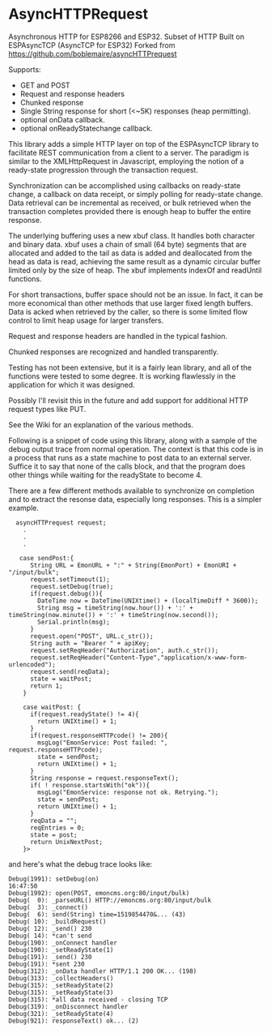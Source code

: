# AsyncHTTPRequest

Asynchronous HTTP for ESP8266 and ESP32. 
Subset of HTTP
Built on ESPAsyncTCP (AsyncTCP for ESP32)
Forked from https://github.com/boblemaire/asyncHTTPrequest


Supports:
* GET and POST
* Request and response headers
* Chunked response
* Single String response for short (<~5K) responses (heap permitting).
* optional onData callback.
* optional onReadyStatechange callback.

This library adds a simple HTTP layer on top of the ESPAsyncTCP library to facilitate REST communication from a client to a server. The paradigm is similar to the XMLHttpRequest in Javascript, employing the notion of a ready-state progression through the transaction request.

Synchronization can be accomplished using callbacks on ready-state change, a callback on data receipt, or simply polling for ready-state change. Data retrieval can be incremental as received, or bulk retrieved when the transaction completes provided there is enough heap to buffer the entire response.

The underlying buffering uses a new xbuf class. It handles both character and binary data. xbuf uses a chain of small (64 byte) segments that are allocated and added to the tail as data is added and deallocated from the head as data is read, achieving the same result as a dynamic circular buffer limited only by the size of heap. The xbuf implements indexOf and readUntil functions.

For short transactions, buffer space should not be an issue. In fact, it can be more economical than other methods that use larger fixed length buffers. Data is acked when retrieved by the caller, so there is some limited flow control to limit heap usage for larger transfers.

Request and response headers are handled in the typical fashion.

Chunked responses are recognized and handled transparently.

Testing has not been extensive, but it is a fairly lean library, and all of the functions were tested to some degree. It is working flawlessly in the application for which it was designed.

Possibly I'll revisit this in the future and add support for additional HTTP request types like PUT.

See the Wiki for an explanation of the various methods.




Following is a snippet of code using this library, along with a sample of the debug output trace from normal operation.  The context is that this code is in a process that runs as a state machine to post data to an external server. Suffice it to say that none of the calls block, and that the program does other things while waiting for the readyState to become 4.

There are a few different methods available to synchronize on completion and to extract the resonse data, especially long responses.  This is a simpler example.

```
  asyncHTTPrequest request;
	.
	.
	.

   case sendPost:{
      String URL = EmonURL + ":" + String(EmonPort) + EmonURI + "/input/bulk";
      request.setTimeout(1);
      request.setDebug(true);
	  if(request.debug()){
        DateTime now = DateTime(UNIXtime() + (localTimeDiff * 3600));
        String msg = timeString(now.hour()) + ':' + timeString(now.minute()) + ':' + timeString(now.second());
        Serial.println(msg);
      }
      request.open("POST", URL.c_str());
      String auth = "Bearer " + apiKey;
      request.setReqHeader("Authorization", auth.c_str());
      request.setReqHeader("Content-Type","application/x-www-form-urlencoded");
      request.send(reqData);
      state = waitPost;
      return 1;
    } 

    case waitPost: {
      if(request.readyState() != 4){
        return UNIXtime() + 1; 
      }
      if(request.responseHTTPcode() != 200){
        msgLog("EmonService: Post failed: ", request.responseHTTPcode);  
        state = sendPost;
        return UNIXtime() + 1;
      }
      String response = request.responseText();
      if( ! response.startsWith("ok")){
        msgLog("EmonService: response not ok. Retrying.");
        state = sendPost;
        return UNIXtime() + 1;
      }
      reqData = "";
      reqEntries = 0;    
      state = post;
      return UnixNextPost;
    }>
```
and here's what the debug trace looks like:
```
Debug(1991): setDebug(on)
16:47:50
Debug(1992): open(POST, emoncms.org:80/input/bulk)
Debug(  0): _parseURL() HTTP://emoncms.org:80/input/bulk
Debug(  3): _connect()
Debug(  6): send(String) time=1519854470&... (43)
Debug( 10): _buildRequest()
Debug( 12): _send() 230
Debug( 14): *can't send
Debug(190): _onConnect handler
Debug(190): _setReadyState(1)
Debug(191): _send() 230
Debug(191): *sent 230
Debug(312): _onData handler HTTP/1.1 200 OK... (198)
Debug(313): _collectHeaders()
Debug(315): _setReadyState(2)
Debug(315): _setReadyState(3)
Debug(315): *all data received - closing TCP
Debug(319): _onDisconnect handler
Debug(321): _setReadyState(4)
Debug(921): responseText() ok... (2)
```
